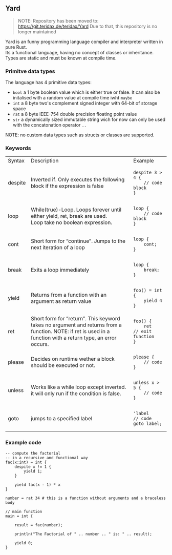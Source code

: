 ## Yard


> NOTE:
> Repository has been moved to: https://git.teridax.de/teridax/Yard
> Due to that, this repository is no longer maintained

Yard is an funny programming language compiler and interpreter written in pure Rust.  
Its a functional language, having no concept of classes or inheritance. Types are static and must be known at compile time.

### Primitve data types 

The language has 4 primitive data types:

*   `bool` a 1 byte boolean value which is either true or false. It can also be initalised with a random value at compile time iwht `maybe`
*   `int` a 8 byte two's complement signed integer with 64-bit of storage space
*   `rat` a 8 byte IEEE-754 double precision floating point value
*   `str` a dynamically sized immutable string wich for now can only be used with the concatonation operator `..`

NOTE: no custom data types such as structs or classes are supported.

### Keywords

<table><tbody><tr><td>Syntax</td><td>Description</td><td>Example</td></tr><tr><td>despite</td><td>Inverted if. Only executes the following block if the expression is false</td><td><pre><code class="language-plaintext">despite 3 &gt; 4 {
    // code block
}</code></pre></td></tr><tr><td>loop</td><td>While(true)-Loop. Loops forever until either yield, ret, break are used.<br>Loop take no boolean expression.</td><td><pre><code class="language-plaintext">loop {
    // code block
}</code></pre></td></tr><tr><td>cont</td><td>Short form for “continue”. Jumps to the next iteration of a loop</td><td><pre><code class="language-plaintext">loop {
    cont;
}</code></pre></td></tr><tr><td>break</td><td>Exits a loop immediately</td><td><pre><code class="language-plaintext">loop {
    break;
}</code></pre></td></tr><tr><td>yield</td><td>Returns from a function with an argument as return value</td><td><pre><code class="language-plaintext">foo() = int {
    yield 4
}</code></pre></td></tr><tr><td>ret</td><td>Short form for “return”. This keyword takes no argument and returns from a function. NOTE: if ret is used in a function with a return type, an error occurs.</td><td><pre><code class="language-plaintext">foo() {
    ret    // exit function
}</code></pre></td></tr><tr><td>please</td><td>Decides on runtime wether a block should be executed or not.</td><td><pre><code class="language-plaintext">please {
    // code
}</code></pre></td></tr><tr><td>unless</td><td>Works like a while loop except inverted. it will only run if the condition is false.</td><td><pre><code class="language-plaintext">unless x &gt; 5 {
    // code
}</code></pre></td></tr><tr><td>goto</td><td>jumps to a specified label</td><td><pre><code class="language-plaintext">'label
// code
goto label;</code></pre></td></tr></tbody></table>

### Example code

```plaintext
-- compute the factorial
-- in a recursive and functional way
fac(x:int) = int {
    despite x != 1 {
        yield 1;
    }

    yield fac(x - 1) * x
}

number = rat 34	# this is a function without arguments and a braceless body

// main function
main = int {

    result = fac(number);

    println("The Factorial of " .. number .. " is: " .. result);

    yield 0;
}
```
